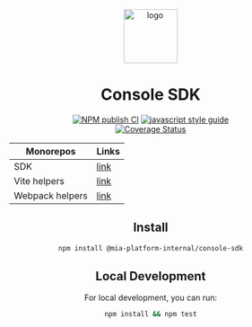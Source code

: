 <div align="center">

<a href=https://www.mia-platform.eu/>
<img alt="logo" src="./src/assets/mia-platform-logo.png" height="96">
</a>

# Console SDK

[![NPM publish CI][action-status-svg]][github-action]
[![javascript style guide][standard-mia-svg]][standard-mia]  
[![Coverage Status][coverall-svg]][coverall-io]

|    Monorepos    |                                                            Links                                                            |
| --------------- | --------------------------------------------------------------------------------------------------------------------------- |
| SDK             | [link](https://github.com/mia-platform/console-sdk/tree/feat/MNHC-131-setup/packages/microfrontend-sdk)                     |
| Vite helpers    | [link](https://github.com/mia-platform/console-sdk/tree/feat/MNHC-131-setup/packages/vite-helpers-console-microfrontend)    |
| Webpack helpers | [link](https://github.com/mia-platform/console-sdk/tree/feat/MNHC-131-setup/packages/webpack-helpers-console-microfrontend) |

## Install

```bash
npm install @mia-platform-internal/console-sdk
```

## Local Development

For local development, you can run:

```bash
npm install && npm test
```


[action-status-svg]: https://github.com/mia-platform/console-sdk/actions/workflows/test.yml/badge.svg
[github-action]: https://github.com/mia-platform/console-sdk/actions/workflows/test.yml
[standard-mia-svg]: https://img.shields.io/badge/code_style-standard--mia-orange.svg
[standard-mia]: https://github.com/mia-platform/eslint-config-mia
[coverall-svg]: https://coveralls.io/repos/github/mia-platform/console-sdk/badge.svg
[coverall-io]: https://coveralls.io/github/mia-platform/console-sdk